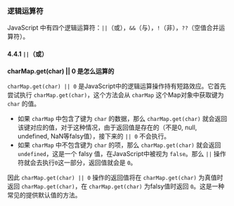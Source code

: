 ### 逻辑运算符

JavaScript 中有四个逻辑运算符：`||`（或），`&&`（与），`!`（非），`??`（空值合并运算符）。

#### 4.4.1 `||`（或）

**charMap.get(char) || 0 是怎么运算的**

`charMap.get(char) || 0` 是JavaScript中的逻辑运算操作持有短路效应。它首先尝试执行 `charMap.get(char)`，这个方法会从 `charMap` 这个Map对象中获取键为 `char` 的值。

- 如果 `charMap` 中包含了键为 `char` 的数据，那么 `charMap.get(char)` 就会返回该键对应的值，对于这种情况，由于返回值是存在的（不是0, null, undefined, NaN等falsy值），接下来的 `|| 0` 不会执行。
- 如果 `charMap` 中不包含键为 `char` 的项，那么 `charMap.get(char)` 就会返回 `undefined`，这是一个 falsy 值，在JavaScript中被视为 `false`。那么 `||` 操作符就会去执行`0`这一部分，返回值就会是 `0`。

因此 `charMap.get(char) || 0` 操作的返回值将在 `charMap.get(char)` 为真值时返回 `charMap.get(char)`，在 `charMap.get(char)` 为falsy值时返回 `0`。这是一种常见的提供默认值的方法。